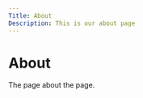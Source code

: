 ```yaml
---
Title: About
Description: This is our about page
---
```


About
=================

The page about the page.